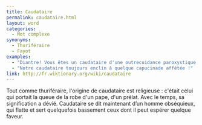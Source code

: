 ```yaml
---
title: Caudataire
permalink: caudataire.html
layout: word
categories:
  - Mot complexe
synonyms:
  - Thuriféraire
  - Fayot
examples:
  - "Diantre! Vous êtes un caudataire d'une outrecuidance paroxystique!"
  - "Notre caudataire toujours enclin à quelque capucinade affétée !"
link: http://fr.wiktionary.org/wiki/caudataire
---
```


Tout comme thuriféraire, l'origine de caudataire est religieuse : c'était celui qui portait la queue de la robe d'un pape, d'un prélat. Avec le temps, sa signification a dévié. Caudataire se dit maintenant d’un homme obséquieux, qui flatte et sert quelquefois bassement ceux dont il peut espérer quelque faveur.


